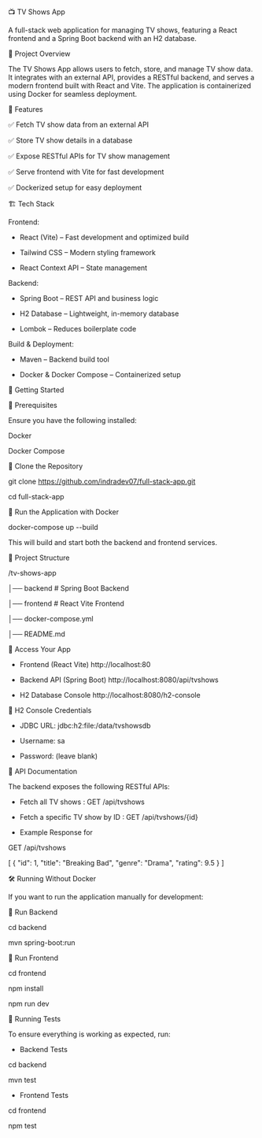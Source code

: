 📺 TV Shows App

A full-stack web application for managing TV shows, featuring a React frontend and a Spring Boot backend with an H2 database.


📖 Project Overview

The TV Shows App allows users to fetch, store, and manage TV show data. It integrates with an external API, provides a RESTful backend, and serves a modern frontend built with React and Vite. The application is containerized using Docker for seamless deployment.


🚀 Features

✅ Fetch TV show data from an external API

✅ Store TV show details in a database

✅ Expose RESTful APIs for TV show management

✅ Serve frontend with Vite for fast development

✅ Dockerized setup for easy deployment


🏗️ Tech Stack

Frontend:

- React (Vite) – Fast development and optimized build

- Tailwind CSS – Modern styling framework 

- React Context API – State management

Backend:

- Spring Boot – REST API and business logic 

- H2 Database – Lightweight, in-memory database 

- Lombok – Reduces boilerplate code

Build & Deployment:

- Maven – Backend build tool 

- Docker & Docker Compose – Containerized setup

🏁 Getting Started

🔹 Prerequisites

Ensure you have the following installed:

Docker 

Docker Compose

🔹 Clone the Repository

git clone https://github.com/indradev07/full-stack-app.git 

cd full-stack-app

🔹 Run the Application with Docker

docker-compose up --build

This will build and start both the backend and frontend services.

📂 Project Structure

/tv-shows-app 

│── backend # Spring Boot Backend

│── frontend # React Vite Frontend

│── docker-compose.yml

│── README.md

🔗 Access Your App

- Frontend (React Vite) http://localhost:80

- Backend API (Spring Boot) http://localhost:8080/api/tvshows

- H2 Database Console http://localhost:8080/h2-console

🔹 H2 Console Credentials

- JDBC URL: jdbc:h2:file:/data/tvshowsdb 

- Username: sa 

- Password: (leave blank)

📡 API Documentation

The backend exposes the following RESTful APIs:

- Fetch all TV shows : GET /api/tvshows 

- Fetch a specific TV show by ID : GET /api/tvshows/{id} 

- Example Response for 

GET /api/tvshows

[ { "id": 1, "title": "Breaking Bad", "genre": "Drama", "rating": 9.5 } ]

🛠️ Running Without Docker

If you want to run the application manually for development:

🔹 Run Backend

cd backend 

mvn spring-boot:run

🔹 Run Frontend

cd frontend 

npm install 

npm run dev

🧪 Running Tests

To ensure everything is working as expected, run:

- Backend Tests

cd backend 

mvn test

- Frontend Tests

cd frontend 

npm test
